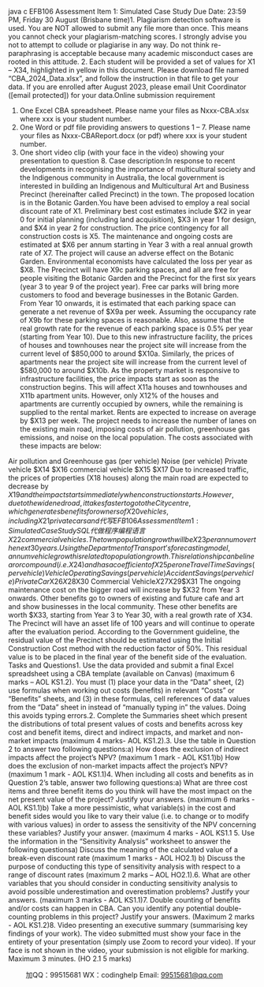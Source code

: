 java c
EFB106 Assessment Item 1: Simulated Case Study
Due Date: 23:59 PM, Friday 30 August (Brisbane time)1.   Plagiarism detection software   is used. You are NOT   allowed to submit any file more than once. This means you cannot check your plagiarism-matching scores. I strongly advise you not to attempt to collude or plagiarise in any way. Do not   think re-paraphrasing is acceptable because many academic misconduct cases are rooted in this attitude.   2.   Each student will be provided a set of values for X1 – X34, highlighted in yellow   in this document. Please download file named “CBA_2024_Data.xlsx”, and follow the instruction in that file to get your data. If you are enrolled after August 2023, please email Unit Coordinator ([email   protected]) for your data.Online submission requirement
1.   One Excel CBA spreadsheet. Please name your files as Nxxx-CBA.xlsx   where xxx   is your student number.
2.   One Word or pdf file providing answers to questions 1 – 7. Please name your files as Nxxx-CBAReport.docx (or pdf)   where xxx   is your student number.
3.   One short video clip (with your face in the video) showing your presentation to question 8.
Case description:In response to recent developments in recognising the importance of multicultural society and the Indigenous community in Australia, the local government is interested in building an Indigenous and Multicultural Art and Business Precinct (hereinafter called Precinct) in the town. The proposed location is in the Botanic Garden.You have been advised to employ a real social discount rate of X1. Preliminary best   cost estimates include $X2   in year 0 for initial planning (including land acquisition), $X3   in year 1 for design, and $X4   in year 2 for construction. The price contingency for all construction costs is X5. The maintenance and ongoing costs are estimated at $X6   per annum starting in Year 3 with a real annual growth rate of X7.
The project will cause an adverse effect on the Botanic Garden. Environmental economists have calculated the loss per year as $X8.    The Precinct will have X9c   parking spaces, and all are free for people visiting the Botanic Garden and the Precinct for the first six years (year 3 to year 9 of the project year). Free car parks will bring more customers to food and beverage businesses in the Botanic Garden. From Year 10 onwards, it is estimated that each parking space can generate a net revenue of $X9a   per week. Assuming the occupancy rate of X9b   for these parking spaces is reasonable. Also, assume that the real growth rate for the revenue of each parking space is 0.5% per year (starting from Year 10).
Due to this new infrastructure facility, the prices of houses and townhouses near the project site will increase from the current level of $850,000   to around $X10a. Similarly, the prices of apartments near the project site will increase from the current level of $580,000   to around $X10b. As the property market is responsive to infrastructure facilities, the price impacts start as soon as the construction begins. This will affect X11a   houses and townhouses and X11b   apartment units. However, only X12% of the houses and apartments are currently occupied by owners, while the remaining is supplied to the rental market. Rents are expected to increase on average by $X13   per week.
The project needs to increase the number of lanes on the existing main road, imposing costs of air pollution, greenhouse gas emissions, and noise on the local population. The costs associated with these impacts are below:
   
Air pollution and Greenhouse gas (per vehicle)
Noise (per vehicle)
Private vehicle
$X14
$X16
commercial vehicle
$X15
$X17
Due to increased traffic, the prices of properties (X18   houses) along the main road are expected to decrease by $X19   and the impact starts immediately when construction starts. However, due to the widened road, it takes faster to go to the City centre, which generates benefits for owners of X20 vehicles, including X21 private cars and代 写EFB106 Assessment Item 1: Simulated Case StudySQL
代做程序编程语言 X22 commercial vehicles. The town population growth will be X23   per annum over the next 30 years. Using the Department of Transport’s forecasting model, annum vehicle growth is related to population growth. This relationship can be linear or compound (i.e. X24) and has a coefficient of X25   per one % increase in the local population. Road user benefits per vehicle for Travel Time, Vehicle Operating and Accident Savings will begin at the beginning of Year 3 and continue until the end of the appraisal period and are given below:
   Travel Time Savings (per vehicle)Vehicle Operating Savings (per vehicle)Accident Savings (per vehicle)
Private Car$X26$X28$X30
Commercial Vehicle$X27$X29$X31
The ongoing maintenance cost on the bigger road will increase by $X32   from Year 3 onwards. Other benefits go to owners of existing and future cafe and art and show businesses in the local community. These other benefits are worth $X33, starting from Year 3 to Year 30,   with a real growth rate of X34.   The Precinct will have an asset life of 100 years and will continue to operate after the evaluation period. According to the Government guideline, the residual value of the Precinct should be estimated using the Initial Construction Cost   method with the reduction factor of 50%. This residual value is to be placed in the final year of the benefit side of the evaluation.
Tasks and Questions1.   Use the data provided and submit a final Excel spreadsheet using a CBA template   (available on Canvas) (maximum 6 marks – AOL KS1.2). You must (1) place your data in the “Data” sheet, (2) use formulas when working out costs (benefits) in relevant “Costs” or “Benefits” sheets, and (3) in these formulas, cell references of data values from the “Data” sheet in instead of “manually typing in” the values. Doing this avoids typing errors.2.   Complete the Summaries sheet which present the distributions of total present values of costs and benefits across key cost and benefit items, direct and indirect impacts, and market and non-market impacts (maximum 4 marks- AOL KS1.2).3.   Use the table in Question 2 to answer two following questions:a)   How does the exclusion of indirect impacts affect the project’s NPV? (maximum 1 mark - AOL KS1.1)b)   How does the exclusion of non-market impacts affect the project’s NPV? (maximum 1 mark - AOL KS1.1)4.   When including all costs and benefits as in Question 2’s table, answer two following questions:a)   What are three cost items   and three benefit items   do you think will have the most impact on the net present value   of the project? Justify your answers. (maximum 6 marks - AOL KS1.1)b)   Take a more   pessimistic,   what variable(s) in the cost and benefit sides would you like to vary their value (i.e. to change or to modify with various values) in order to assess the sensitivity of the NPV concerning these variables? Justify your answer. (maximum 4 marks - AOL KS1.1         5.   Use the information in the “Sensitivity Analysis” worksheet to answer the following questionsa)   Discuss the meaning of the calculated value of a break-even discount rate (maximum 1 marks - AOL HO2.1) b)   Discuss the purpose of conducting this type of sensitivity analysis with respect to a range of discount rates (maximum 2 marks – AOL HO2.1).6.   What are other variables that you should consider in conducting sensitivity analysis to avoid possible underestimation   and overestimation   problems? Justify your answers. (maximum 3 marks - AOL KS1.1)7.   Double counting of benefits and/or costs can happen in CBA. Can you identify any potential double-counting problems in this project? Justify your answers. (Maximum 2 marks - AOL KS1.2)8.   Video presenting an executive summary (summarising key findings of your work). The video submitted must show your face in the entirety of your presentation (simply use Zoom to record your video). If your face is not shown in the video, your submission is not eligible for marking. Maximum 3 minutes.   (HO 2.1 5 marks)




         
加QQ：99515681  WX：codinghelp  Email: 99515681@qq.com
